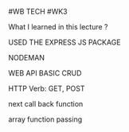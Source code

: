 #WB TECH
#WK3

What I learned in this lecture ?

USED THE EXPRESS JS PACKAGE

NODEMAN

WEB API BASIC CRUD

HTTP Verb: GET, POST

next call back function

array function passing 
